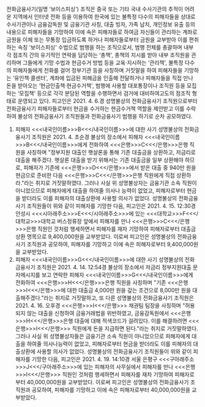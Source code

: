 전화금융사기(일명 ‘보이스피싱') 조직은 중국 또는 기타 국내 수사기관의 추적이 어려운 지역에서 인터넷 전화 등을 이용하여 한국에 있는 불특정 다수의 피해자들을 상대로 수사기관이나 금융감독원 및 금융기관 사칭, 대출 빙자, 가족 납치, 개인정보 유출 등의 내용으로 피해자들을 기망하여 이에 속은 피해자들로 하여금 자신들이 관리하는 계좌로 금원을 이체 또는 무통장 입금하도록 하거나 피해자들로부터 금원을 교부받아 이를 편취하는 속칭 ‘보이스피싱' 수법으로 범행을 하는 조직으로서, 범행 전체를 총괄하며 내부 각 점조직 간의 유기적인 연락을 담당하는 ‘총책', 총책의 지시를 받아 내부 조직원을 관리하며 그들에게 기망 수법과 현금수거 방법 등을 교육·지시하는 ‘관리책', 불특정 다수의 피해자들에게 전화를 걸어 정부기관 등을 사칭하며 거짓말을 하여 피해자들을 기망하는 ‘유인책·콜센터', 계좌에 입금된 피해금을 인출해 전달하거나 피해자들을 직접 만나 돈을 받아오는 ‘현금인출책·현금수거책', 범행에 사용할 대포통장이나 조직원 등을 모집하는 ‘모집책' 등으로 각각 분담된 역할을 수행하면서 검거에 대비하여고도의 점조직 형태로 운영되고 있다.
피고인은 2021. 4. 6.경 성명불상의 전화금융사기 조직원으로부터 전화금융사기 피해자들로부터 현금을 수거하는 현금수거책 역할을 제안받고 이를 수락하여 불상의 전화금융사기 조직원들과 전화금융사기 범행을 하기로 순차 공모하였다.
1. 피해자 <<<내국인이름>>>B<<</내국인이름>>>에 대한 사기
성명불상의 전화금융사기 조직원은 2021. 4. 초순경 불상의 장소에서 피해자 <<<내국인이름>>>B<<</내국인이름>>>에게 전화하여 <<<은행>>>C<<</은행>>>은행 직원을 사칭하며 "정부지원 대출인 햇살론을 통해 기존 대출금을 상환하고, 저금리로 대출을 해주겠다. 햇살론 대출을 받기 위해서는 기존 대출금을 일부 상환해야 하므로, 피해자가 기존에 <<<은행>>>D<<</은행>>>에서 받은 대출 중 940만 원을 현금으로 준비한 다음 <<<은행>>>C<<</은행>>>은행 직원에게 직접 상환하라."라는 취지로 거짓말하였다.
그러나 사실 위 성명불상자는 금융기관 소속 직원이 아니었으므로 피해자에게 대출을 하여줄 의사나 능력이 없었고, 피해자로부터 현금을 받더라도 이를 피해자의 대출상환에 사용할 의사가 없었다.
성명불상의 전화금융사기 조직원들이 위와 같이 피해자를 기망한 다음, 피고인은 2021. 4. 15. 12:30경 안성시 <<<시아래주소>>>E<<</시아래주소>>>에 있는 <<<대학교>>>F<<</대학교>>>대학교 버스정류장 앞에서 피해자를 만나 <<<은행>>>C<<</은행>>>은행 직원인 것처럼 행세하면서 피해자를 재차 기망하여 피해자로부터 대출금 상환 명목으로 9,400,000원을 교부받았다.
이로써 피고인은 성명불상의 전화금융사기 조직원과 공모하여, 피해자를 기망하고 이에 속은 피해자로부터 9,400,000원을 교부받았다.
2. 피해자 <<<내국인이름>>>G<<</내국인이름>>>에 대한 사기
성명불상의 전화금융사기 조직원은 2021. 4. 14. 12:54경 불상의 장소에서 저금리 정부지원대출 문자메시지를 보고 연락한 피해자 <<<내국인이름>>>G<<</내국인이름>>>에게 전화하여 <<<은행>>>H<<</은행>>>은행 직원을 사칭하며 "기존 <<<은행>>>I<<</은행>>>에 대한 대출금 4,000만 원을 갚는 조건으로 8,000만 원을 대출해주겠다."라는 취지로 거짓말하고, 또 다른 성명불상의 전화금융사기 조직원은 2021. 4. 16. 오후경 <<<은행>>>I<<</은행>>> 채권팀 팀장을 사칭하며 "허용되지 않는 대출을 신청하여 금융거래법을 위반하였고, 금융감독원에서 <<<은행>>>H<<</은행>>>은행 대출에 대해 적색코드가 걸려있다. 이를 해결하려면 <<<은행>>>I<<</은행>>> 직원에게 돈을 지급하면 된다."라는 취지로 거짓말하였다.
그러나 사실 위 성명불상자들은 금융기관 소속 직원이 아니었으므로 피해자에게 대출을 하여줄 의사나능력이 없었고, 피해자로부터 현금을 받더라도 이를 피해자의 대출상환에 사용할 의사가 없었다.
성명불상의 전화금융사기 조직원들이 위와 같이 피해자를 기망한 다음, 피고인은 2021. 4. 19. 14:10경 서울 은평구 <<<구아래주소>>>J<<</구아래주소>>>에 있는 피해자의 사무실에서 피해자를 만나 <<<은행>>>I<<</은행>>> 직원인 것처럼 행세하면서 피해자를 재차 기망하여 피해자로부터 40,000,000원을 교부받았다.
이로써 피고인은 성명불상의 전화금융사기 조직원과 공모하여, 피해자를 기망하고 이에 속은 피해자로부터 40,000,000원을 교부받았다.